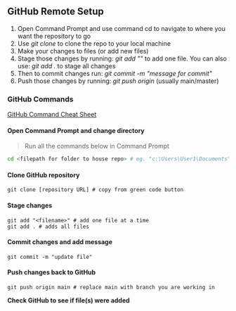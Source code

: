 ## GitHub Remote Setup
1. Open Command Prompt and use command cd to navigate to where you want the repository to go
2. Use *git clone* to clone the repo to your local machine
3. Make your changes to files (or add new files)
4. Stage those changes by running: *git add "<filename>"* to add one file. 
	You can also use: *git add .* to stage all changes
5. Then to commit changes run: *git commit -m "message for commit"*
6. Push those changes by running: *git push origin <branch-name>* (usually main/master)

### GitHub Commands
[GitHub Command Cheat Sheet](https://education.github.com/git-cheat-sheet-education.pdf)
#### Open Command Prompt and change directory 
> Run all the commands below in Command Prompt
```Bash
cd <filepath for folder to house repo> # eg. "c:\Users\User1\Documents"
```
#### Clone GitHub repository
```Git
git clone [repository URL] # copy from green code button
```
#### Stage changes
```Git
git add "<filename>" # add one file at a time
git add . # adds all files
```
#### Commit changes and add message
```Git
git commit -m "update file"
```
#### Push changes back to GitHub
```Git
git push origin main # replace main with branch you are working in
```

**Check GitHub to see if file(s) were added**